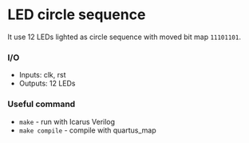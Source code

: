 # LED circle sequence

It use 12 LEDs lighted as circle sequence with moved bit map `11101101`.

### I/O
* Inputs: clk, rst
* Outputs: 12 LEDs 

### Useful command
* `make` - run with Icarus Verilog
* `make compile` - compile with  quartus_map 
